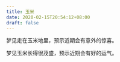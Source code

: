 ```yaml
---
title: 玉米
date: 2020-02-15T20:54:12+08:00
draft: false
---
```


梦见走在玉米地里，预示近期会有意外的惊喜。



梦见玉米长得很茂盛，预示近期会有好的运气。


